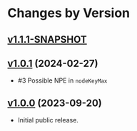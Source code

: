 # Changes by Version

## [v1.1.1-SNAPSHOT](https://github.com/libj/util/compare/071d7286e2b7a66cb45627f65dd069683f25944a..HEAD)

## [v1.0.1](https://github.com/openjax/cdm/compare/0cfcf03dfcc4a064c79251eb1872b69c87603af6..071d7286e2b7a66cb45627f65dd069683f25944a) (2024-02-27)
* #3 Possible NPE in `nodeKeyMax`

## [v1.0.0](https://github.com/entinae/pom/compare/bfc60f359295aa9023af83997be0c40f077f8cff..0cfcf03dfcc4a064c79251eb1872b69c87603af6) (2023-09-20)
* Initial public release.